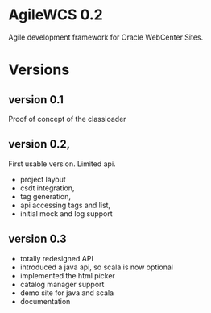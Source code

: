 # AgileWCS 0.2

Agile development framework for Oracle WebCenter Sites.


# Versions

## version 0.1 

Proof of concept of the classloader

## version 0.2, 

First usable version. Limited api.

- project layout 
- csdt integration, 
- tag generation, 
- api accessing tags and list, 
- initial mock and log  support


## version 0.3

- totally redesigned API
- introduced a java api, so scala is now optional
- implemented the html picker
- catalog manager support 
- demo site for java and scala
- documentation


